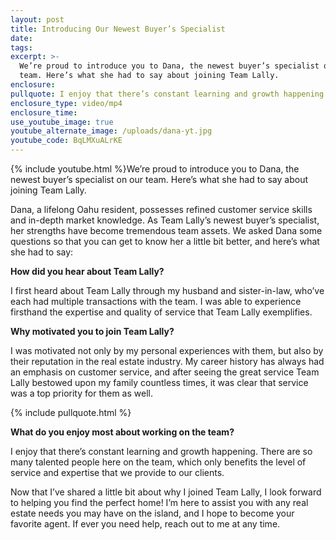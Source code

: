 ```yaml
---
layout: post
title: Introducing Our Newest Buyer’s Specialist
date:
tags:
excerpt: >-
  We’re proud to introduce you to Dana, the newest buyer’s specialist on our
  team. Here’s what she had to say about joining Team Lally.
enclosure:
pullquote: I enjoy that there’s constant learning and growth happening.
enclosure_type: video/mp4
enclosure_time:
use_youtube_image: true
youtube_alternate_image: /uploads/dana-yt.jpg
youtube_code: BqLMXuALrKE
---
```


{% include youtube.html %}We’re proud to introduce you to Dana, the newest buyer’s specialist on our team. Here’s what she had to say about joining Team Lally.&nbsp;

Dana, a lifelong Oahu resident, possesses refined customer service skills and in-depth market knowledge. As Team Lally’s newest buyer’s specialist, her strengths have become tremendous team assets. We asked Dana some questions so that you can get to know her a little bit better, and here’s what she had to say:&nbsp;

**How did you hear about Team Lally?**

I first heard about Team Lally through my husband and sister-in-law, who’ve each had multiple transactions with the team. I was able to experience firsthand the expertise and quality of service that Team Lally exemplifies.&nbsp;

**Why motivated you to join Team Lally?&nbsp;**

I was motivated not only by my personal experiences with them, but also by their reputation in the real estate industry. My career history has always had an emphasis on customer service, and after seeing the great service Team Lally bestowed upon my family countless times, it was clear that service was a top priority for them as well.&nbsp;

{% include pullquote.html %}

**What do you enjoy most about working on the team?&nbsp;**

I enjoy that there’s constant learning and growth happening. There are so many talented people here on the team, which only benefits the level of service and expertise that we provide to our clients.&nbsp;

Now that I’ve shared a little bit about why I joined Team Lally, I look forward to helping you find the perfect home\! I’m here to assist you with any real estate needs you may have on the island, and I hope to become your favorite agent. If ever you need help, reach out to me at any time.&nbsp;